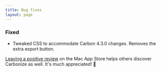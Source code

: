 ```yaml
---
title: Bug fixes
layout: page
---
```


### Fixed

* Tweaked CSS to accommodate Carbon 4.3.0 changes. Removes the extra export button.

[Leaving a positive review](http://dangercove.com/carbonize/appstore) on the Mac App Store helps others discover Carbonize as well. It's much appreciated! 🙂
